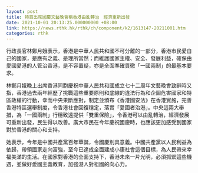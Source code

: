 ```yaml
---
layout: post
title: 特首出席國慶文藝晚會稱香港由亂轉治　經濟重新出發
date: 2021-10-01 20:13:25.000000000 +08:00
link: https://news.rthk.hk/rthk/ch/component/k2/1613147-20211001.htm
categories: rthk
---
```


行政長官林鄭月娥表示，香港是中華人民共和國不可分離的一部分，香港市民愛自己的國家，是應有之義、是理所當然；而維護國家主權、安全、發展利益，確保由愛國愛港的人管治香港，是不容置疑，亦是全面準確貫徹「一國兩制」的最基本要求。

林鄭月娥晚上出席香港同胞慶祝中華人民共和國成立七十二周年文藝晚會致辭時又指，香港過去兩年經歷了挑戰這些重要原則和底線的違法行為和企圖危害國家和特區政權的行動，幸而中央果斷應對，制定並頒布《香港國安法》在香港實施，完善香港特區選舉制度，令香港社會回復穩定，落實「愛國者治港」。中央這兩大舉措，為「一國兩制」行穩致遠提供「雙重保險」，令香港可以由亂轉治，經濟發展可重新出發，民生得以改善。廣大市民在今年慶祝國慶時，也應該更加感受到國家對於香港的關心和支持。

她表示，今年是中國共產黨百年華誕，令國慶別具意義。中國共產黨以人民利益為依歸，帶領國家走向富強，至今已達成全面建成小康社會這個目標，為人民帶來幸福美滿的生活。在國家對香港的全面支持下，香港未來一片光明，必須抓緊這些機遇，並做好愛國主義教育，加強港人對祖國的向心力。
